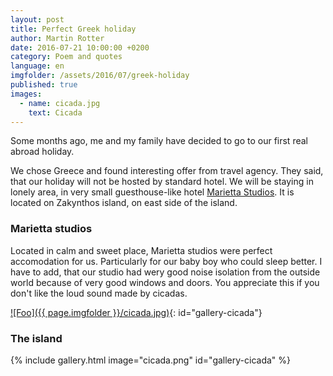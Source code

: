 ```yaml
---
layout: post
title: Perfect Greek holiday
author: Martin Rotter
date: 2016-07-21 10:00:00 +0200
category: Poem and quotes
language: en
imgfolder: /assets/2016/07/greek-holiday
published: true
images:
  - name: cicada.jpg
    text: Cicada
---
```


Some months ago, me and my family have decided to go to our first real abroad holiday.
<!--more-->

We chose Greece and found interesting offer from travel agency. They said, that our holiday will not be hosted by standard hotel. We will be staying in lonely area, in very small guesthouse-like hotel [Marietta Studios](https://www.google.cz/maps/place/Marietta+Studios+Zante+Zakynthos/@37.8321726,20.8306346,15.5z/data=!4m5!3m4!1s0x0:0xb0df501e35d557f5!8m2!3d37.834462!4d20.828275). It is located on Zakynthos island, on east side of the island.

### Marietta studios
Located in calm and sweet place, Marietta studios were perfect accomodation for us. Particularly for our baby boy who could sleep better. I have to add, that our studio had wery good noise isolation from the outside world because of very good windows and doors. You appreciate this if you don't like the loud sound made by cicadas.

[![Foo]({{ page.imgfolder }}/cicada.jpg)](#){: id="gallery-cicada"}

### The island


{% include gallery.html image="cicada.png" id="gallery-cicada" %}